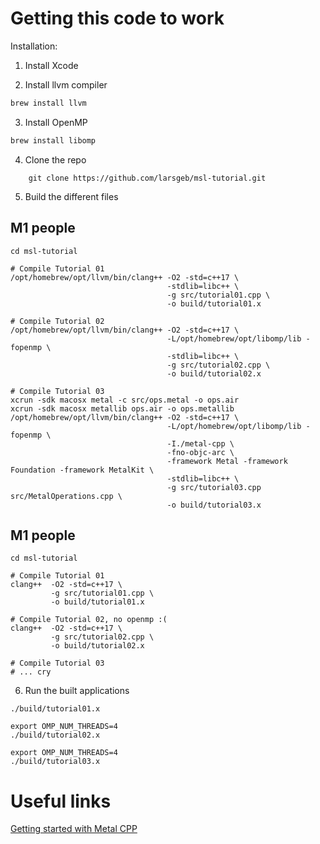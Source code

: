 # Getting this code to work

Installation:

1. Install Xcode


2. Install llvm compiler


```bash
brew install llvm
```

3. Install OpenMP

```bash
brew install libomp
```

4. Clone the repo

```
    git clone https://github.com/larsgeb/msl-tutorial.git
```

5. Build the different files

## M1 people

```console
cd msl-tutorial

# Compile Tutorial 01
/opt/homebrew/opt/llvm/bin/clang++ -O2 -std=c++17 \
                                   -stdlib=libc++ \
                                   -g src/tutorial01.cpp \
                                   -o build/tutorial01.x

# Compile Tutorial 02
/opt/homebrew/opt/llvm/bin/clang++ -O2 -std=c++17 \
                                   -L/opt/homebrew/opt/libomp/lib -fopenmp \
                                   -stdlib=libc++ \
                                   -g src/tutorial02.cpp \
                                   -o build/tutorial02.x

# Compile Tutorial 03
xcrun -sdk macosx metal -c src/ops.metal -o ops.air
xcrun -sdk macosx metallib ops.air -o ops.metallib
/opt/homebrew/opt/llvm/bin/clang++ -O2 -std=c++17 \
                                   -L/opt/homebrew/opt/libomp/lib -fopenmp \
                                   -I./metal-cpp \
                                   -fno-objc-arc \
                                   -framework Metal -framework Foundation -framework MetalKit \
                                   -stdlib=libc++ \
                                   -g src/tutorial03.cpp src/MetalOperations.cpp \
                                   -o build/tutorial03.x 
```


## M1 people

```console
cd msl-tutorial

# Compile Tutorial 01
clang++  -O2 -std=c++17 \
         -g src/tutorial01.cpp \
         -o build/tutorial01.x

# Compile Tutorial 02, no openmp :(
clang++  -O2 -std=c++17 \
         -g src/tutorial02.cpp \
         -o build/tutorial02.x

# Compile Tutorial 03
# ... cry
```


6. Run the built applications

```
./build/tutorial01.x   

export OMP_NUM_THREADS=4
./build/tutorial02.x

export OMP_NUM_THREADS=4
./build/tutorial03.x
```

# Useful links

[Getting started with Metal CPP](https://developer.apple.com/metal/cpp/)

